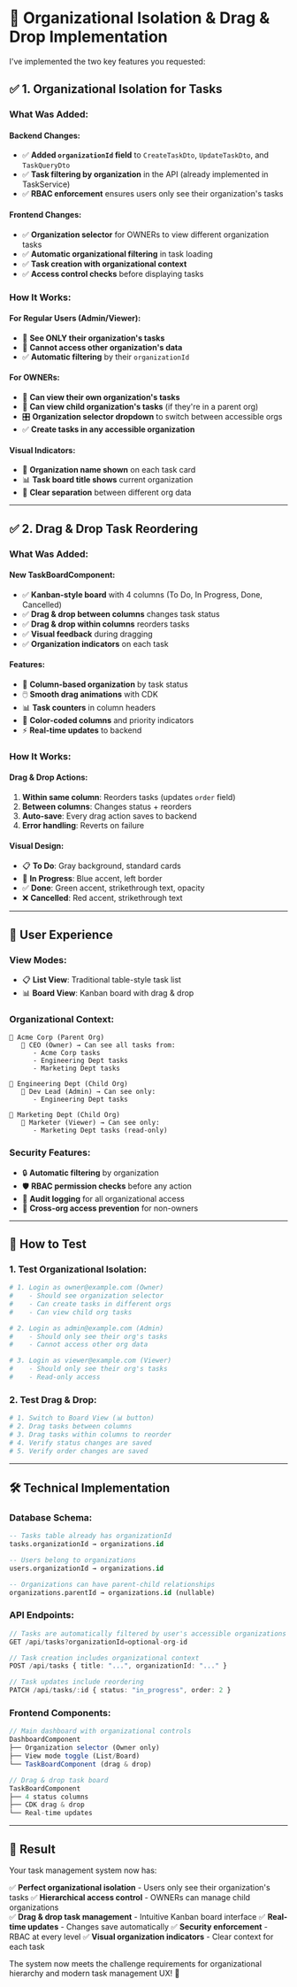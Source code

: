 # 🏢 Organizational Isolation & Drag & Drop Implementation

I've implemented the two key features you requested:

## ✅ 1. Organizational Isolation for Tasks

### **What Was Added:**

#### **Backend Changes:**
- ✅ **Added `organizationId` field** to `CreateTaskDto`, `UpdateTaskDto`, and `TaskQueryDto`
- ✅ **Task filtering by organization** in the API (already implemented in TaskService)
- ✅ **RBAC enforcement** ensures users only see their organization's tasks

#### **Frontend Changes:**
- ✅ **Organization selector** for OWNERs to view different organization tasks
- ✅ **Automatic organizational filtering** in task loading
- ✅ **Task creation with organizational context** 
- ✅ **Access control checks** before displaying tasks

### **How It Works:**

#### **For Regular Users (Admin/Viewer):**
- 👤 **See ONLY their organization's tasks**
- 🚫 **Cannot access other organization's data**
- ✅ **Automatic filtering** by their `organizationId`

#### **For OWNERs:**
- 👑 **Can view their own organization's tasks**
- 👑 **Can view child organization's tasks** (if they're in a parent org)
- 🎛️ **Organization selector dropdown** to switch between accessible orgs
- ✅ **Create tasks in any accessible organization**

#### **Visual Indicators:**
- 🏢 **Organization name shown** on each task card
- 📊 **Task board title shows** current organization
- 🎯 **Clear separation** between different org data

---

## ✅ 2. Drag & Drop Task Reordering

### **What Was Added:**

#### **New TaskBoardComponent:**
- ✅ **Kanban-style board** with 4 columns (To Do, In Progress, Done, Cancelled)
- ✅ **Drag & drop between columns** changes task status
- ✅ **Drag & drop within columns** reorders tasks
- ✅ **Visual feedback** during dragging
- ✅ **Organization indicators** on each task

#### **Features:**
- 🎯 **Column-based organization** by task status
- 🖱️ **Smooth drag animations** with CDK
- 📊 **Task counters** in column headers
- 🎨 **Color-coded columns** and priority indicators
- ⚡ **Real-time updates** to backend

### **How It Works:**

#### **Drag & Drop Actions:**
1. **Within same column**: Reorders tasks (updates `order` field)
2. **Between columns**: Changes status + reorders
3. **Auto-save**: Every drag action saves to backend
4. **Error handling**: Reverts on failure

#### **Visual Design:**
- 📋 **To Do**: Gray background, standard cards
- 🔵 **In Progress**: Blue accent, left border
- ✅ **Done**: Green accent, strikethrough text, opacity
- ❌ **Cancelled**: Red accent, strikethrough text

---

## 🎯 User Experience

### **View Modes:**
- 📋 **List View**: Traditional table-style task list
- 📊 **Board View**: Kanban board with drag & drop

### **Organizational Context:**
```
🏢 Acme Corp (Parent Org)
   👤 CEO (Owner) → Can see all tasks from:
      - Acme Corp tasks
      - Engineering Dept tasks  
      - Marketing Dept tasks

🏢 Engineering Dept (Child Org)
   👤 Dev Lead (Admin) → Can see only:
      - Engineering Dept tasks

🏢 Marketing Dept (Child Org)  
   👤 Marketer (Viewer) → Can see only:
      - Marketing Dept tasks (read-only)
```

### **Security Features:**
- 🔒 **Automatic filtering** by organization
- 🛡️ **RBAC permission checks** before any action
- 📝 **Audit logging** for all organizational access
- 🚫 **Cross-org access prevention** for non-owners

---

## 🚀 How to Test

### **1. Test Organizational Isolation:**
```bash
# 1. Login as owner@example.com (Owner)
#    - Should see organization selector
#    - Can create tasks in different orgs
#    - Can view child org tasks

# 2. Login as admin@example.com (Admin)  
#    - Should only see their org's tasks
#    - Cannot access other org data

# 3. Login as viewer@example.com (Viewer)
#    - Should only see their org's tasks
#    - Read-only access
```

### **2. Test Drag & Drop:**
```bash
# 1. Switch to Board View (📊 button)
# 2. Drag tasks between columns
# 3. Drag tasks within columns to reorder
# 4. Verify status changes are saved
# 5. Verify order changes are saved
```

---

## 🛠️ Technical Implementation

### **Database Schema:**
```sql
-- Tasks table already has organizationId
tasks.organizationId → organizations.id

-- Users belong to organizations  
users.organizationId → organizations.id

-- Organizations can have parent-child relationships
organizations.parentId → organizations.id (nullable)
```

### **API Endpoints:**
```typescript
// Tasks are automatically filtered by user's accessible organizations
GET /api/tasks?organizationId=optional-org-id

// Task creation includes organizational context
POST /api/tasks { title: "...", organizationId: "..." }

// Task updates include reordering
PATCH /api/tasks/:id { status: "in_progress", order: 2 }
```

### **Frontend Components:**
```typescript
// Main dashboard with organizational controls
DashboardComponent
├── Organization selector (Owner only)
├── View mode toggle (List/Board)
└── TaskBoardComponent (drag & drop)

// Drag & drop task board
TaskBoardComponent
├── 4 status columns
├── CDK drag & drop
└── Real-time updates
```

---

## 🎉 Result

Your task management system now has:

✅ **Perfect organizational isolation** - Users only see their organization's tasks
✅ **Hierarchical access control** - OWNERs can manage child organizations  
✅ **Drag & drop task management** - Intuitive Kanban board interface
✅ **Real-time updates** - Changes save automatically
✅ **Security enforcement** - RBAC at every level
✅ **Visual organization indicators** - Clear context for each task

The system now meets the challenge requirements for organizational hierarchy and modern task management UX! 🚀




